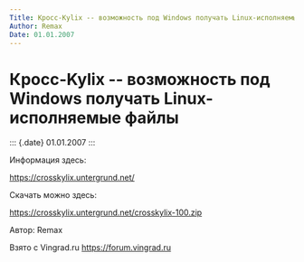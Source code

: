 ```yaml
---
Title: Кросс-Kylix -- возможность под Windows получать Linux-исполняемые файлы
Author: Remax
Date: 01.01.2007
---
```



Кросс-Kylix -- возможность под Windows получать Linux-исполняемые файлы
=======================================================================

::: {.date}
01.01.2007
:::

Информация здесь:

<https://crosskylix.untergrund.net/>

Скачать можно здесь:

<https://crosskylix.untergrund.net/crosskylix-100.zip>

Автор: Remax

Взято с Vingrad.ru <https://forum.vingrad.ru>
